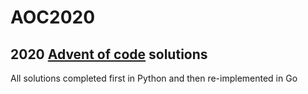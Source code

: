# AOC2020

## 2020 [Advent of code](https://adventofcode.com/2020/) solutions

All solutions completed first in Python and then re-implemented in Go

